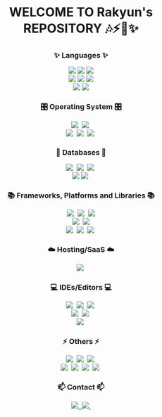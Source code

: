 <div align="center">
  <h1 align="center">WELCOME TO Rakyun's REPOSITORY 🎶⚡🔅✨</h3>
</div>

<!--내용 부분-->
<h3 align="center">✨ Languages ✨</h3>
<div align="center">
  <img src="https://img.shields.io/badge/java-%23ED8B00.svg?style=for-the-badge&logo=openjdk&logoColor=white" />
    <img src="https://img.shields.io/badge/dart-%230175C2.svg?style=for-the-badge&logo=dart&logoColor=white" />
   <img src="https://img.shields.io/badge/C-%2300599C.svg?style=for-the-badge&logo=c&logoColor=white" />
</div>

<div align="center">
    <img src="https://img.shields.io/badge/javascript-%23323330.svg?style=for-the-badge&logo=javascript&logoColor=%23F7DF1E" />
  <img src="https://img.shields.io/badge/css3-%231572B6.svg?style=for-the-badge&logo=css3&logoColor=white" />
  <img src="https://img.shields.io/badge/html5-%23E34F26.svg?style=for-the-badge&logo=html5&logoColor=white" />
</div>

<div align="center">

  <img src="https://img.shields.io/badge/markdown-%23000000.svg?style=for-the-badge&logo=markdown&logoColor=white" />
<img src="https://img.shields.io/badge/Shell-%23121011.svg?style=for-the-badge&logo=gnu-bash&logoColor=white" />
</div>

<h3 align="center">🎛️ Operating System 🎛️</h3>
<div align="center">
  <img src="https://img.shields.io/badge/Alpine_Linux-%230D597F.svg?style=for-the-badge&logo=alpine-linux&logoColor=white" />&nbsp
  <img src="https://img.shields.io/badge/Linux-FCC624?style=for-the-badge&logo=linux&logoColor=black" />&nbsp
</div>

<div align="center">
  <img src="https://img.shields.io/badge/-Rocky%20Linux-%2310B981?style=for-the-badge&logo=rockylinux&logoColor=white" />&nbsp
  <img src="https://img.shields.io/badge/Ubuntu-E95420?style=for-the-badge&logo=ubuntu&logoColor=white" />&nbsp
  <img src="https://img.shields.io/badge/Windows-0078D6?style=for-the-badge&logo=windows&logoColor=white" />&nbsp
</div>

<h3 align="center">💾 Databases 💾</h3>
<div align="center">
  <img src="https://img.shields.io/badge/MariaDB-003545?style=for-the-badge&logo=mariadb&logoColor=white" />&nbsp
  <img src="https://img.shields.io/badge/mysql-4479A1.svg?style=for-the-badge&logo=mysql&logoColor=white" />&nbsp
  <img src="https://img.shields.io/badge/Oracle-F80000?style=for-the-badge&logo=oracle&logoColor=white" />&nbsp
</div>

<div align="center">
    <img src="https://img.shields.io/badge/H2-%23016626.svg?style=for-the-badge&logo=h2database&logoColor=white" />
  <img src="https://img.shields.io/badge/dbeaver-382923?style=for-the-badge&logo=dbeaver&logoColor=white" />&nbsp
</div>

<h3 align="center">📚 Frameworks, Platforms and Libraries 📚</h3>
<div align="center">
  <img src="https://img.shields.io/badge/spring-%236DB33F.svg?style=for-the-badge&logo=spring&logoColor=white" />&nbsp
  <img src="https://img.shields.io/badge/Flutter-%2302569B.svg?style=for-the-badge&logo=Flutter&logoColor=white" />&nbsp
    <img src="https://img.shields.io/badge/Semantic%20Kernel-5A2EE6?style=for-the-badge&logo=semantic-kernel&logoColor=white" />
</div>

<div align="center">
  <img src="https://img.shields.io/badge/bootstrap-%238511FA.svg?style=for-the-badge&logo=bootstrap&logoColor=white" />&nbsp
    <img src="https://img.shields.io/badge/React-%2320232A.svg?style=for-the-badge&logo=react&logoColor=%2361DAFB" />
</div>

<div align="center">
  <img src="https://img.shields.io/badge/codeigniter-EF4223?style=for-the-badge&logo=codeigniter&logoColor=white" />&nbsp
  <img src="https://img.shields.io/badge/elasticsearch-005571?style=for-the-badge&logo=elasticsearch&logoColor=white" />&nbsp
  <img src="https://img.shields.io/badge/flask-000000?style=for-the-badge&logo=flask&logoColor=white" />&nbsp
</div>

<h3 align="center">☁️ Hosting/SaaS ☁️</h3>
<div align="center">
  <img src="https://img.shields.io/badge/AWS-%23FF9900.svg?style=for-the-badge&logo=amazon-aws&logoColor=white" />&nbsp
</div>

<h3 align="center">💻 IDEs/Editors 💻</h3>
<div align="center">
  <img src="https://img.shields.io/badge/android%20studio-346ac1?style=for-the-badge&logo=android%20studio&logoColor=white" />&nbsp
  <img src="https://img.shields.io/badge/Eclipse-FE7A16.svg?style=for-the-badge&logo=Eclipse&logoColor=white" />&nbsp
  <img src="https://img.shields.io/badge/IntelliJIDEA-000000.svg?style=for-the-badge&logo=intellij-idea&logoColor=white" />&nbsp
</div>

<div align="center">
  <img src="https://img.shields.io/badge/phpstorm-143?style=for-the-badge&logo=phpstorm&logoColor=black&color=black&labelColor=darkorchid" />&nbsp
  <img src="https://img.shields.io/badge/pycharm-143?style=for-the-badge&logo=pycharm&logoColor=black&color=black&labelColor=green" />&nbsp
</div>

<div align="center">
  <img src="https://img.shields.io/badge/Visual%20Studio%20Code-0078d7.svg?style=for-the-badge&logo=visual-studio-code&logoColor=white" />&nbsp
</div>

<h3 align="center">⚡ Others ⚡</h3>
<div align="center">
  <img src="https://img.shields.io/badge/docker-%230db7ed.svg?style=for-the-badge&logo=docker&logoColor=white" />&nbsp
  <img src="https://img.shields.io/badge/Postman-FF6C37?style=for-the-badge&logo=postman&logoColor=white" />&nbsp
  <img src="https://img.shields.io/badge/apache-%23D42029.svg?style=for-the-badge&logo=apache&logoColor=white" />&nbsp
</div>

<div align="center">
  <img src="https://img.shields.io/badge/git-%23F05033.svg?style=for-the-badge&logo=git&logoColor=white" />&nbsp
  <img src="https://img.shields.io/badge/github-%23121011.svg?style=for-the-badge&logo=github&logoColor=white" />&nbsp
  <img src="https://img.shields.io/badge/figma-F24E1E.svg?style=for-the-badge&logo=figma&logoColor=white" />&nbsp
  <img src="https://img.shields.io/badge/Notion-F3F3F3.svg?style=for-the-badge&logo=notion&logoColor=black" />&nbsp
</div>

<h3 align="center">📫 Contact 📫</h3>
<div align="center">
  <a href="https://joms0308.tistory.com/">
    <img src="https://img.shields.io/badge/tistory-000000?style=for-the-badge&logo=tistory&logoColor=white" />&nbsp
  </a>
  <a href="mailto:joms0308@gmail.com">
    <img
      src="https://img.shields.io/badge/joms0308@gmail.com-D14836?style=for-the-badge&logo=gmail&logoColor=white"/>&nbsp
  </a>
</div>
